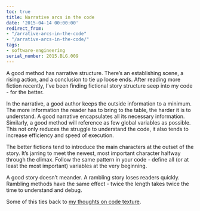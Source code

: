 ```yaml
---
toc: true
title: Narrative arcs in the code
date: '2015-04-14 00:00:00'
redirect_from:
- "/arrative-arcs-in-the-code"
- "/arrative-arcs-in-the-code/"
tags:
- software-engineering
serial_number: 2015.BLG.009
---
```

A good method has narrative structure. There’s an establishing scene, a rising action, and a conclusion to tie up loose ends. After reading more fiction recently, I’ve been finding fictional story structure seep into my code - for the better.

In the narrative, a good author keeps the outside information to a minimum. The more information the reader has to bring to the table, the harder it is to understand. A good narrative encapsulates all its necessary information. Similarly, a good method will reference as few global variables as possible. This not only reduces the struggle to understand the code, it also tends to increase efficiency and speed of execution.

The better fictions tend to introduce the main characters at the outset of the story. It’s jarring to meet the newest, most important character halfway through the climax. Follow the same pattern in your code - define all (or at least the most important) variables at the very beginning.

A good story doesn’t meander. A rambling story loses readers quickly. Rambling methods have the same effect - twice the length takes twice the time to understand and debug.

Some of this ties back to [my thoughts on code texture]( /2015/02/08/the-texture-of-your-code/).

